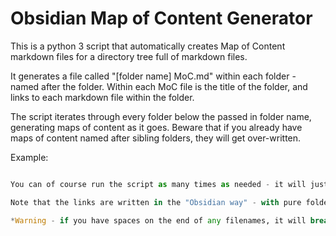 # Obsidian Map of Content Generator

This is a python 3 script that automatically creates Map of Content markdown files for a directory tree full of markdown files.

It generates a file called "[folder name] MoC.md" within each folder - named after the folder. Within each MoC file is the title of the folder, and links to each markdown file within the folder.

The script iterates through every folder below the passed in folder name, generating maps of content as it goes. Beware that if you already have maps of content named after sibling folders, they will get over-written.

Example:

```python generate_mocs.py c:\my\vault

You can of course run the script as many times as needed - it will just over-write the MoCs it has generated each time.

Note that the links are written in the "Obsidian way" - with pure folder and filenames used to make the paths

*Warning - if you have spaces on the end of any filenames, it will break the links in Obsidian - so be careful to clean your filenames up beforehand - there are a number of great free bulk filename tools around.*